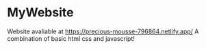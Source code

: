 # MyWebsite
Website avaliable at https://precious-mousse-796864.netlify.app/
A combination of basic html css and javascript!
